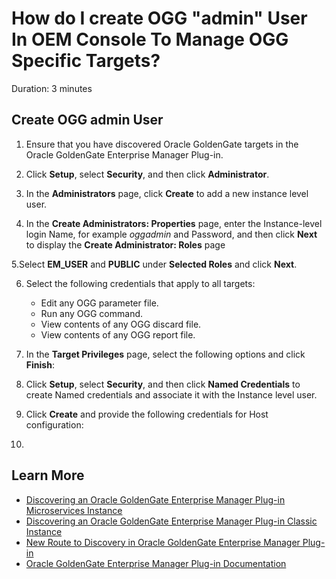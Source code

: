 # How do I create OGG "admin" User In OEM Console To Manage OGG Specific Targets?
Duration: 3 minutes

## Create OGG admin User

1. Ensure that you have discovered Oracle GoldenGate targets in the Oracle GoldenGate Enterprise Manager Plug-in.

2. Click **Setup**, select **Security**, and then click **Administrator**.

3. In the **Administrators** page, click **Create** to add a new instance level user.

4. In the **Create Administrators: Properties** page, enter the Instance-level login Name, for example *oggadmin* and Password, and then click **Next** to display the **Create Administrator: Roles** page

5.Select **EM_USER** and **PUBLIC** under **Selected Roles** and click **Next**.

6. Select the following credentials that apply to all targets:

    * Edit any OGG parameter file.
    * Run any OGG command.  
    * View contents of any OGG discard file.
    * View contents of any OGG report file.

7. In the **Target Privileges** page, select the following options and click **Finish**:

8. Click **Setup**, select **Security**, and then click **Named Credentials** to create Named credentials and associate it with the Instance level user.

9. Click **Create** and provide the following credentials for Host configuration:

10.


## Learn More

* [Discovering an Oracle GoldenGate Enterprise Manager Plug-in Microservices Instance](https://docs.oracle.com/en/middleware/goldengate/emplugin/13.5.2/empug/discovering-oracle-goldengate-targets-ma-instance.html#GUID-A52B6240-189C-4DAB-A017-6358BBB9813B)
* [Discovering an Oracle GoldenGate Enterprise Manager Plug-in Classic Instance](https://docs.oracle.com/en/middleware/goldengate/emplugin/13.5.2/empug/discovering-oracle-goldengate-targets-classic-instance.html#GUID-DD1E8937-3ADE-40FA-9DE2-B01E5CC20D31)
* [New Route to Discovery in Oracle GoldenGate Enterprise Manager Plug-in](https://blogs.oracle.com/dataintegration/post/new-route-to-discovery-in-oracle-goldengate-enterprise-manager-plug-in-134200)
* [Oracle GoldenGate Enterprise Manager Plug-in Documentation](https://docs.oracle.com/en/middleware/goldengate/emplugin/index.html)
